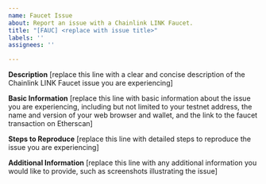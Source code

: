 ```yaml
---
name: Faucet Issue
about: Report an issue with a Chainlink LINK Faucet.
title: "[FAUC] <replace with issue title>"
labels: ''
assignees: ''

---
```


**Description**
[replace this line with a clear and concise description of the Chainlink LINK Faucet issue you are experiencing]

**Basic Information**
[replace this line with basic information about the issue you are experiencing, including but not limited to your testnet address, the name and version of your web browser and wallet, and the link to the faucet transaction on Etherscan]

**Steps to Reproduce**
[replace this line with detailed steps to reproduce the issue you are experiencing]

**Additional Information**
[replace this line with any additional information you would like to provide, such as screenshots illustrating the issue]
